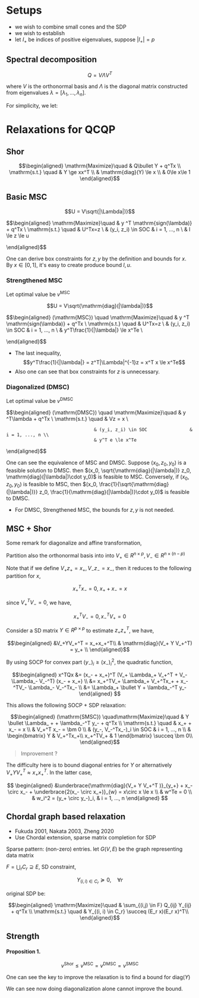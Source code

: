 
# Setups

- we wish to combine small cones and the SDP
- we wish to establish 
- let $I_+$ be indices of positive eigenvalues, suppose $|I_+| = p$


## Spectral decomposition

$$Q = V\Lambda V^T$$

where $V$ is the orthonormal basis and $\Lambda$ is the diagonal matrix constructed from eigenvalues $\lambda = [\lambda_1, ..., \lambda_n]$.

For simplicity, we let:


# Relaxations for QCQP

## Shor 

$$\begin{aligned}
   \mathrm{Maximize}\quad & Q\bullet Y + q^Tx                          \\
    \mathrm{s.t.} \quad  & Y \ge xx^T \\
            & \mathrm{diag}(Y) \le x \\
            & 0\le x\le 1
  \end{aligned}$$

## Basic MSC

$$U = V\sqrt{|\Lambda|)}$$

$$\begin{aligned}
   \mathrm{Maximize}\quad & y ^T \mathrm{sign(\lambda)} + q^Tx                 \\
    \mathrm{s.t.} \quad   & U^Tx=z \\
                         & (y_i, z_i) \in SOC              & i = 1, ..., n     \\
                       & l \le z \le u
                                
  \end{aligned}$$

One can derive box constraints for $z, y$ by the definition and bounds for $x$. By $x \in [0, 1]$, it's easy to create produce bound $l, u$.

### Strengthened MSC

Let optimal value be $v^\mathrm{MSC}$

$$U = V\sqrt{\mathrm{diag}(|\lambda|)}$$

$$\begin{aligned}
   (\mathrm{MSC}) \quad  \mathrm{Maximize}\quad & y ^T \mathrm{sign(\lambda)} + q^Tx                 \\
    \mathrm{s.t.} \quad   & U^Tx=z \\
                         & (y_i, z_i) \in SOC              & i = 1, ..., n     \\
                       & y^T\frac{1}{|\lambda|} \le x^Te                         \\
                                
  \end{aligned}$$

- The last inequality,
$$y^T\frac{1}{|\lambda|} = z^T|\Lambda|^{-1}z = x^T x \le x^Te$$
- Also one can see that box constraints for $z$ is unnecessary.

### Diagonalized (DMSC) 

Let optimal value be $v^\mathrm{DMSC}$

$$\begin{aligned}
   (\mathrm{DMSC}) \quad \mathrm{Maximize}\quad & y ^T\lambda + q^Tx                          \\
    \mathrm{s.t.} \quad              & Vz = x                          \\
                                     
                                     & (y_i, z_i) \in SOC                & i = 1, ..., n \\
                                     & y^T e \le x^Te
  \end{aligned}$$

One can see the equivalence of MSC and DMSC. Suppose $(x_0, z_0, y_0)$ is a feasible solution to DMSC. then $(x_0, \sqrt{\mathrm{diag}(|\lambda|)} z_0, \mathrm{diag}(|\lambda|)\cdot y_0)$ is feasible to MSC. Conversely, if $(x_0, z_0, y_0)$ is feasible to MSC, then $(x_0, \frac{1}{\sqrt{\mathrm{diag}(|\lambda|)}} z_0, \frac{1}{\mathrm{diag}(|\lambda|)}\cdot y_0)$ is feasible to DMSC.

- For DMSC, Strengthened MSC, the bounds for $z, y$ is not needed.


## MSC + Shor

Some remark for diagonalize and affine transformation,

Partition also the orthonormal basis into into $V_+ \in R^{n\times p}, V_-\in R^{n\times (n-p)}$

Note that if we define $V_+ z_+ = x_+, V_- z_- = x_-$, then it reduces to the following partition for $x$,

$$x_+^Tx_- = 0,\; x_+ + x_- = x$$

since $V_+^TV_- = 0$, we have,

$$x_+^TV_- = 0, x_-^TV_+ = 0$$


Consider a SD matrix $Y\in R^{p\times p}$ to estimate $z_+ z_+^T$, we have, 

$$\begin{aligned}
&V_+YV_+^T = x_+x_+^T\\
& \mathrm{diag}(V_+ Y V_+^T) = y_+ \\
\end{aligned}$$

By using SOCP for convex part $(y_-)_i \ge (x_-)^2_i$, the quadratic function, 

$$\begin{aligned}
x^TQx &= (x_- +  x_+)^T (V_+ \Lambda_+ V_+^T + V_- \Lambda_- V_-^T) (x_- +  x_+) \\
      &= x_+^TV_+ \Lambda_+ V_+^Tx_+ + x_-^TV_- \Lambda_- V_-^Tx_- \\
      &= \Lambda_+ \bullet Y + \lambda_-^T y_-
\end{aligned}
$$

This allows the following SOCP + SDP relaxation:

$$\begin{aligned}
   (\mathrm{SMSC}) \quad\mathrm{Maximize}\quad & Y \bullet \Lambda_ + + \lambda_-^T y_-   + q^Tx                          \\
    \mathrm{s.t.} \quad              & x_+ + x_- = x                         \\
                                     & V_+^T x_- = \bm 0 \\
                                     & (y_-, V_-^Tx_-)_i \in SOC                & i = 1, ..., n \\
                                     & \begin{bmatrix} Y & V_+^Tx_+\\ x_+^TV_+ & 1 \end{bmatrix} \succeq \bm 0\\
  \end{aligned}$$
 

> Improvement ? 

The difficulty here is to bound diagonal entries for $Y$ or alternatively $V_+ Y V_+^T \approx x_+ x_+^T$. In the latter case,

$$
\begin{aligned}  
&\underbrace{\mathrm{diag}(V_+ Y V_+^T )}_{y_+} + x_-\circ x_- + \underbrace{2(x_- \circ x_+)}_{w} = x\circ x \le x \\
& w^Te = 0 \\
& w_i^2 = (y_+ \circ y_-)_i, & i = 1, ..., n
\end{aligned}
$$

## Chordal graph based relaxation

- Fukuda 2001, Nakata 2003, Zheng 2020
- Use Chordal extension, sparse matrix completion for SDP

Sparse pattern: (non-zero) entries. let $G(V, E)$ be the graph representing data matrix

$F = \bigcup_r C_r \supseteq E$, SD constraint,

$$Y_{(i, i) \in C_r} \succeq 0, \quad \forall r$$

original SDP be:

$$\begin{aligned}
\mathrm{Maximize}\quad & \sum_{(i,j) \in F} Q_{ij} Y_{ij} + q^Tx \\
\mathrm{s.t.} \quad    & Y_{(i, i) \in C_r} \succeq (E_r x)(E_r x)^T\\ 
\end{aligned}$$


## Strength

#### Proposition 1.
$$v^\mathrm{Shor} \le v^\mathrm{MSC} = v^\mathrm{DMSC} = v^\mathrm{SMSC}$$

One can see the key to improve the relaxation is to find a bound for $\mathrm{diag}(Y)$

We can see now doing diagonalization alone cannot improve the bound.




